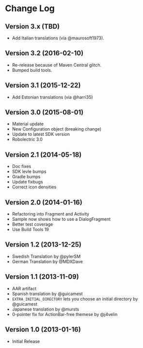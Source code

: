 Change Log
==========

Version 3.x (TBD)
-----------------

* Add Italian translations (via @maurosoft1973).

Version 3.2 (2016-02-10)
------------------------

* Re-release because of Maven Central glitch.
* Bumped build tools.

Version 3.1 (2015-12-22)
------------------------

* Add Estonian translations (via @harri35)

Version 3.0 (2015-08-01)
------------------------

 * Material update
 * New Configuration object (breaking change)
 * Update to latest SDK version
 * Robolectric 3.0

Version 2.1 (2014-05-18)
------------------------

 * Doc fixes
 * SDK levle bumps
 * Gradle bumps
 * Update fixbugs
 * Correct icon densities

Version 2.0 (2014-01-16)
------------------------

 * Refactoring into Fragment and Activity
 * Sample now shows how to use a DialogFragment
 * Better test coverage
 * Use Build Tools 19

Version 1.2 (2013-12-25)
------------------------

 * Swedish Translation by @pylerSM
 * German Translation by @MDXDave

Version 1.1 (2013-11-09)
------------------------

 * AAR artifact
 * Spanish translation by @guicamest
 * `EXTRA_INITIAL_DIRECTORY` lets you choose an initial directory by @guicamest
 * Japanese translation by @mursts
 * 0-pointer fix for ActionBar-free themese by @j4velin

Version 1.0 (2013-01-16)
------------------------

 * Initial Release
